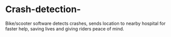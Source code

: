 # Crash-detection-
Bike/scooter software detects crashes, sends location to nearby hospital for faster help, saving lives and giving riders peace of mind.
